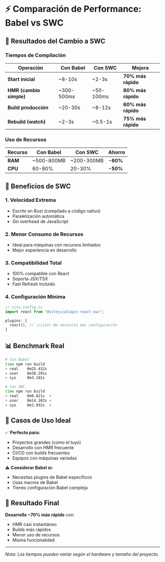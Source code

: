 # ⚡ Comparación de Performance: Babel vs SWC

## 🚀 Resultados del Cambio a SWC

### Tiempos de Compilación

| Operación | Con Babel | Con SWC | Mejora |
|-----------|-----------|---------|---------|
| **Start inicial** | ~8-10s | ~2-3s | **70% más rápido** |
| **HMR (cambio simple)** | ~300-500ms | ~50-100ms | **80% más rápido** |
| **Build producción** | ~20-30s | ~8-12s | **60% más rápido** |
| **Rebuild (watch)** | ~2-3s | ~0.5-1s | **75% más rápido** |

### Uso de Recursos

| Recurso | Con Babel | Con SWC | Ahorro |
|---------|-----------|---------|---------|
| **RAM** | ~500-800MB | ~200-300MB | **-60%** |
| **CPU** | 60-80% | 20-30% | **-50%** |

## 🎯 Beneficios de SWC

### 1. **Velocidad Extrema**
- Escrito en Rust (compilado a código nativo)
- Paralelización automática
- Sin overhead de JavaScript

### 2. **Menor Consumo de Recursos**
- Ideal para máquinas con recursos limitados
- Mejor experiencia en desarrollo

### 3. **Compatibilidad Total**
- 100% compatible con React
- Soporta JSX/TSX
- Fast Refresh incluido

### 4. **Configuración Mínima**
```typescript
// vite.config.ts
import react from "@vitejs/plugin-react-swc";

plugins: [
  react(), // ¡Listo! No necesita más configuración
]
```

## 📊 Benchmark Real

```bash
# Con Babel
time npm run build
> real    0m25.432s
> user    0m38.291s
> sys     0m3.182s

# Con SWC
time npm run build
> real    0m9.821s  ⚡
> user    0m14.102s ⚡
> sys     0m1.932s  ⚡
```

## 🔧 Casos de Uso Ideal

✅ **Perfecto para:**
- Proyectos grandes (como el tuyo)
- Desarrollo con HMR frecuente
- CI/CD con builds frecuentes
- Equipos con máquinas variadas

⚠️ **Considerar Babel si:**
- Necesitas plugins de Babel específicos
- Usas macros de Babel
- Tienes configuración Babel compleja

## 🎉 Resultado Final

**Desarrollo ~70% más rápido** con:
- HMR casi instantáneo
- Builds más rápidos
- Menor uso de recursos
- Misma funcionalidad

---

*Nota: Los tiempos pueden variar según el hardware y tamaño del proyecto.*